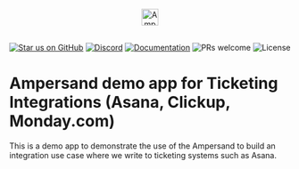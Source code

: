 <br/>
<div align="center">
    <a href="https://www.withampersand.com/?utm_source=github&utm_medium=readme&utm_campaign=demo-ticketing&utm_content=logo">
    <img src="https://res.cloudinary.com/dycvts6vp/image/upload/v1723671980/ampersand-logo-black.svg" height="30" align="center" alt="Ampersand logo" >
    </a>
<br/>
<br/>

<div align="center">

[![Star us on GitHub](https://img.shields.io/github/stars/amp-labs/connectors?color=FFD700&label=Stars&logo=Github)](https://github.com/amp-labs/connectors) [![Discord](https://img.shields.io/badge/Join%20The%20Community-black?logo=discord)](https://discord.gg/BWP4BpKHvf) [![Documentation](https://img.shields.io/badge/Read%20our%20Documentation-black?logo=book)](https://docs.withampersand.com) ![PRs welcome](https://img.shields.io/badge/PRs-welcome-brightgreen.svg) <img src="https://img.shields.io/static/v1?label=license&message=MIT&color=white" alt="License">
</div>

</div>

# Ampersand demo app for Ticketing Integrations (Asana, Clickup, Monday.com)

This is a demo app to demonstrate the use of the Ampersand to build an integration use case where we write to ticketing systems such as Asana. 
